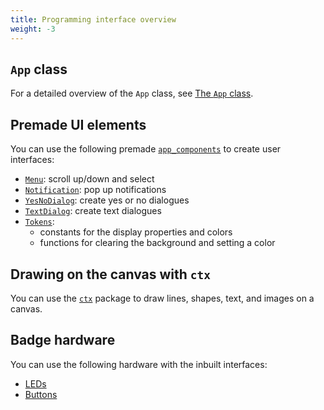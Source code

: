 ```yaml
---
title: Programming interface overview
weight: -3
---
```


## `App` class

For a detailed overview of the `App` class, see [The `App` class](../development.md#the-app-class).

## Premade UI elements

You can use the following premade [`app_components`](./ui-elements.md) to create user interfaces:

- [`Menu`](./ui-elements.md#menu): scroll up/down and select
- [`Notification`](./ui-elements.md#notification): pop up notifications
- [`YesNoDialog`](./ui-elements.md#yesno-dialog): create yes or no dialogues
- [`TextDialog`](./ui-elements.md#text-dialog): create text dialogues
- [`Tokens`](./ui-elements.md#tokens):
    - constants for the display properties and colors
    - functions for clearing the background and setting a color

## Drawing on the canvas with `ctx`

You can use the [`ctx`](./ctx.md) package to draw lines, shapes, text, and images on a canvas.

## Badge hardware

You can use the following hardware with the inbuilt interfaces:

- [LEDs](./badge-hardware.md#leds)
- [Buttons](./badge-hardware.md#buttons)
